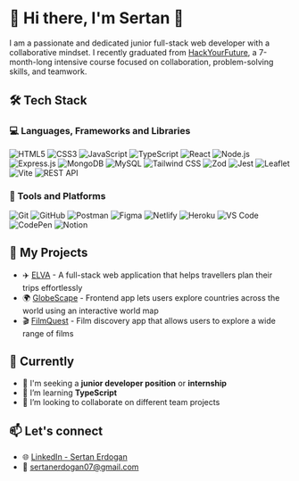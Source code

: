 # 👋 Hi there, I'm Sertan 🌈
I am a passionate and dedicated junior full-stack web developer with a collaborative mindset. I recently graduated from [HackYourFuture](https://www.hackyourfuture.net/), a 7-month-long intensive course focused on collaboration, problem-solving skills, and teamwork. 

## 🛠 Tech Stack
### 💻 Languages, Frameworks and Libraries
![HTML5](https://img.shields.io/badge/-HTML5-E34F26?style=flat&logo=html5&logoColor=white)
![CSS3](https://img.shields.io/badge/-CSS3-1572B6?style=flat&logo=css3)
![JavaScript](https://img.shields.io/badge/-JavaScript-F7DF1E?style=flat&logo=javascript&logoColor=black)
![TypeScript](https://img.shields.io/badge/-TypeScript-3178C6?style=flat&logo=typescript&logoColor=white)
![React](https://img.shields.io/badge/-React-61DAFB?style=flat&logo=react&logoColor=black)
![Node.js](https://img.shields.io/badge/-Node.js-339933?style=flat&logo=nodedotjs&logoColor=white)
![Express.js](https://img.shields.io/badge/-Express.js-000000?style=flat&logo=express&logoColor=white)
![MongoDB](https://img.shields.io/badge/-MongoDB-47A248?style=flat&logo=mongodb&logoColor=white)
![MySQL](https://img.shields.io/badge/-MySQL-005C84?style=flat&logo=mysql&logoColor=white)
![Tailwind CSS](https://img.shields.io/badge/-Tailwind_CSS-38B2AC?style=flat&logo=tailwind-css&logoColor=white)
![Zod](https://img.shields.io/badge/-Zod-3E52D9?style=flat&logoColor=white)
![Jest](https://img.shields.io/badge/-Jest-C21325?style=flat&logo=jest&logoColor=white)
![Leaflet](https://img.shields.io/badge/-Leaflet-199900?style=flat&logo=leaflet&logoColor=white)
![Vite](https://img.shields.io/badge/-Vite-646CFF?style=flat&logo=vite&logoColor=white)
![REST API](https://img.shields.io/badge/-REST_API-FF6F00?style=flat)

### 🔧 Tools and Platforms
![Git](https://img.shields.io/badge/-Git-F05032?style=flat&logo=git&logoColor=white)
![GitHub](https://img.shields.io/badge/-GitHub-181717?style=flat&logo=github&logoColor=white)
![Postman](https://img.shields.io/badge/-Postman-FF6C37?style=flat&logo=postman&logoColor=white)
![Figma](https://img.shields.io/badge/-Figma-F24E1E?style=flat&logo=figma&logoColor=white)
![Netlify](https://img.shields.io/badge/-Netlify-00C7B7?style=flat&logo=netlify&logoColor=white)
![Heroku](https://img.shields.io/badge/-Heroku-430098?style=flat&logo=heroku&logoColor=white)
![VS Code](https://img.shields.io/badge/-VS_Code-007ACC?style=flat&logo=visualstudiocode&logoColor=white)
![CodePen](https://img.shields.io/badge/-CodePen-000000?style=flat&logo=codepen&logoColor=white)
![Notion](https://img.shields.io/badge/-Notion-000000?style=flat&logo=notion&logoColor=white)

## 🚀 My Projects
- ✈️ [ELVA](https://github.com/HackYourFutureProjects/c51-final-project-group-C) - A full-stack web application that helps travellers plan their trips effortlessly
- 🌍 [GlobeScape](https://github.com/sertanrdn/globescape) - Frontend app lets users explore countries across the world using an interactive world map
- 🎬 [FilmQuest](https://github.com/sertanrdn/FilmQuest) - Film discovery app that allows users to explore a wide range of films

## 🎯 Currently  
- 💼 I'm seeking a **junior developer position** or **internship** 
- 🌱 I’m learning **TypeScript**
- 🤝 I’m looking to collaborate on different team projects

## 📫 Let's connect
- 🌐 [LinkedIn - Sertan Erdogan](https://www.linkedin.com/in/sertan-erdogan-b6769087/?trk=opento_sprofile_topcard)
- 📩 sertanerdogan07@gmail.com


